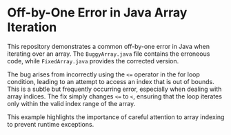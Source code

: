 # Off-by-One Error in Java Array Iteration

This repository demonstrates a common off-by-one error in Java when iterating over an array. The `BuggyArray.java` file contains the erroneous code, while `FixedArray.java` provides the corrected version.

The bug arises from incorrectly using the `<=` operator in the for loop condition, leading to an attempt to access an index that is out of bounds.  This is a subtle but frequently occurring error, especially when dealing with array indices. The fix simply changes `<=` to `<`, ensuring that the loop iterates only within the valid index range of the array.

This example highlights the importance of careful attention to array indexing to prevent runtime exceptions.
